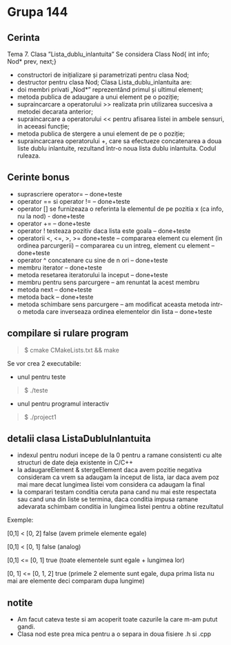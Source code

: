 # Grupa 144

## Cerinta

Tema 7. Clasa ”Lista_dublu_inlantuita”
Se considera Class Nod{ int info; Nod* prev, next;}

- constructori de inițializare și parametrizati pentru clasa Nod;
- destructor pentru clasa Nod;
Clasa Lista_dublu_inlantuita are:
- doi membri privati „Nod*” reprezentând primul și ultimul element;
- metoda publica de adaugare a unui element pe o poziție;
- supraincarcare a operatorului >> realizata prin utilizarea succesiva a metodei
decarata anterior;
- supraincarcare a operatorului << pentru afisarea listei in ambele sensuri, in
aceeasi funcție;
- metoda publica de stergere a unui element de pe o poziție;
- supraincarcarea operatorului +, care sa efectueze concatenarea a doua liste
dublu inlantuite, rezultand într-o noua lista dublu inlantuita.
Codul ruleaza.

## Cerinte bonus

- suprascriere operator= – done+teste
- operator == si operator != – done+teste
- operator [] se furnizeaza o referinta la elementul de pe pozitia x (ca info,
nu la nod) - done+teste
- operator += – done+teste
- operator ! testeaza pozitiv daca lista este goala – done+teste
- operatorii <, <=, >, >= done+teste
– compararea element cu element (in ordinea parcurgerii)
– compararea cu un intreg, element cu element – done+teste
- operator ^ concatenare cu sine de n ori – done+teste
- membru iterator – done+teste
- metoda resetarea iteratorului la inceput – done+teste
- membru pentru sens parcurgere – am renuntat la acest membru
- metoda next – done+teste
- metoda back – done+teste
- metoda schimbare sens parcurgere – am modificat aceasta metoda intr-o metoda
care inverseaza ordinea elementelor din lista – done+teste

## compilare si rulare program

> \$ cmake CMakeLists.txt && make

Se vor crea 2 executabile:

- unul pentru teste

> \$ ./teste

- unul pentru programul interactiv

> \$ ./project1

## detalii clasa ListaDubluInlantuita

- indexul pentru noduri incepe de la 0 pentru a ramane consistenti cu alte
structuri de date deja existente in C/C++
- la adaugareElement & stergeElement daca avem pozitie negativa consideram ca
vrem sa adaugam la inceput de lista, iar daca avem poz mai mare decat lungimea
listei vom considera ca adaugam la final
- la comparari testam conditia ceruta pana cand nu mai este respectata sau cand
una din liste se termina, daca conditia impusa ramane adevarata schimbam
conditia in lungimea listei pentru a obtine rezultatul

Exemple:

[0,1] < [0, 2] false (avem primele elemente egale)

[0,1] < [0, 1] false (analog)

[0,1] <= [0, 1] true (toate elementele sunt egale + lungimea lor)

[0, 1] <= [0, 1, 2] true (primele 2 elemente sunt egale, dupa prima lista nu mai
are elemente deci comparam dupa lungime)

## notite

- Am facut cateva teste si am acoperit toate cazurile la care m-am putut gandi.
- Clasa nod este prea mica pentru a o separa in doua fisiere .h si .cpp
